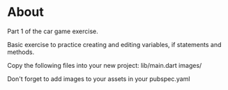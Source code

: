# About
Part 1 of the car game exercise.

Basic exercise to practice creating and editing variables, if statements and methods.

Copy the following files into your new project:
lib/main.dart
images/

Don't forget to add images to your assets in your pubspec.yaml
